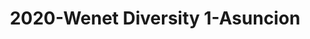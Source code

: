 ---
schema: default
title: 2020-Wenet Diversity 1-Asuncion
organization: Unitn
notes: The study aimed to assess diversity through the social practices and daily behaviors of university students from eight different countries. The research was carried out in two phases. Initially, a large sample of students from Denmark, Italy, Mongolia, Paraguay, the United Kingdom, China, Mexico, and India, completed a survey on their social practices, as well as their socio-demographic, cultural, and psychological elements. In the second phase, a sub-sample of the respondents engaged in a four-week data collection by using an innovative smartphone application called iLog. This app collected data from thirty-four smartphone sensors around the clock, allowing for an in-depth investigation into the diversity and daily routines of university students across countries, both synchronically and diachronically.
resources:
  - name: 2022_WeNet_Diversity1_Technical-Report(2020-2021)
    url: >-
      https://drive.google.com/file/d/1TMrjkAEWRZ5xhETJKOCnERgh_Z06PO2E/view?usp=drive_link
    format: PDF
license: >-
  ./../../resources/2023LivePeopleLicense.html
dataset_name: Wenet Diversity 1
location: Asunción (Paraguay)
latitude_map: 25.26
longitude_map: 57.57
start_date: 2021.09.28
end_date: 2021.12.11
dataset_type: Sensors, <a href="https://datascientiafoundation.github.io/LivePeople/datasets/2020-DV1-Asuncion-Diachronic-Interactions/"> Diachronic-Interactions</a>, <a href="https://datascientiafoundation.github.io/LivePeople/datasets/2020-DV1-Asuncion-Synchronic-Interactions/"> Synchronic-Interactions</a>
sensor_type:  <a href="https://datascientiafoundation.github.io/LivePeople/datasets/2020-DV1-Asuncion-App-usage/"> App-usage</a>,  <a href="https://datascientiafoundation.github.io/LivePeople/datasets/2020-DV1-Asuncion-Device-usage/"> Device-usage</a>, <a href="https://datascientiafoundation.github.io/LivePeople/datasets/2020-DV1-Asuncion-Position/"> Position</a>,  <a href="https://datascientiafoundation.github.io/LivePeople/datasets/2020-DV1-Asuncion-Connectivity/"> Connectivity</a>, <a href="https://datascientiafoundation.github.io/LivePeople/datasets/2020-DV1-Asuncion-Motion/"> Motion</a>,  <a href="https://datascientiafoundation.github.io/LivePeople/datasets/2020-DV1-Asuncion-Environment/"> Environment</a>, <a href="https://datascientiafoundation.github.io/LivePeople/datasets/2020-DV1-Asuncion-Diachronic-Interactions/"> Diachronic-Interactions</a>, <a href="https://datascientiafoundation.github.io/LivePeople/datasets/2020-DV1-Asuncion-Synchronic-Interactions/"> Synchronic-Interactions</a> 
size: 3.3 GB  
dataset_format: parquet
other_format: csv
number_participants: 25
language: unknown 
collection_name: Diversity1
project_url: <a href="https://ds.datascientia.eu/community/public/projects/6b8e2fb9-30d9-4fdb-9116-0cc7cc00ba3e">https://ds.datascientia.eu/community/public/projects/6b8e2fb9-30d9-4fdb-9116-0cc7cc00ba3e</a>
category:
  - Project
5_stars: 3
publication_date: 2023-11-30 00:00:00
identifier: 004.AAAD.AAG.**
request_contact: datadistribution.knowdive@unitn.it
--- 